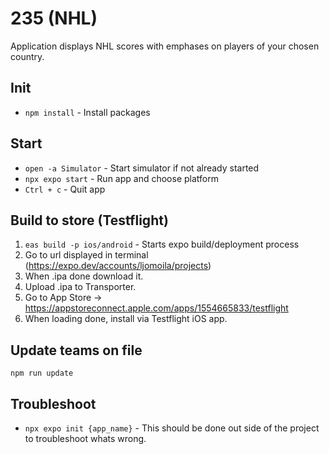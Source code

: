 # 235 (NHL)

Application displays NHL scores with emphases on players of your chosen country.

## Init

- `npm install` - Install packages

## Start

- `open -a Simulator` - Start simulator if not already started
- `npx expo start` - Run app and choose platform
- `Ctrl + c` - Quit app

## Build to store (Testflight)

1. `eas build -p ios/android` - Starts expo build/deployment process
2. Go to url displayed in terminal (https://expo.dev/accounts/ljomoila/projects)
3. When .ipa done download it.
4. Upload .ipa to Transporter.
5. Go to App Store -> https://appstoreconnect.apple.com/apps/1554665833/testflight
6. When loading done, install via Testflight iOS app.

## Update teams on file

`npm run update`

## Troubleshoot

- `npx expo init {app_name}` - This should be done out side of the project to troubleshoot whats wrong.
